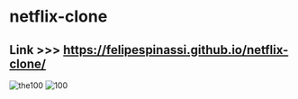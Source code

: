 # netflix-clone


## Link >>> https://felipespinassi.github.io/netflix-clone/

![the100](https://user-images.githubusercontent.com/77703754/156678795-835c4ff1-c389-4338-972a-4d271462085e.png)
![100](https://user-images.githubusercontent.com/77703754/156678992-b1700c2a-fcef-4409-91d9-7112981b9fce.png)
